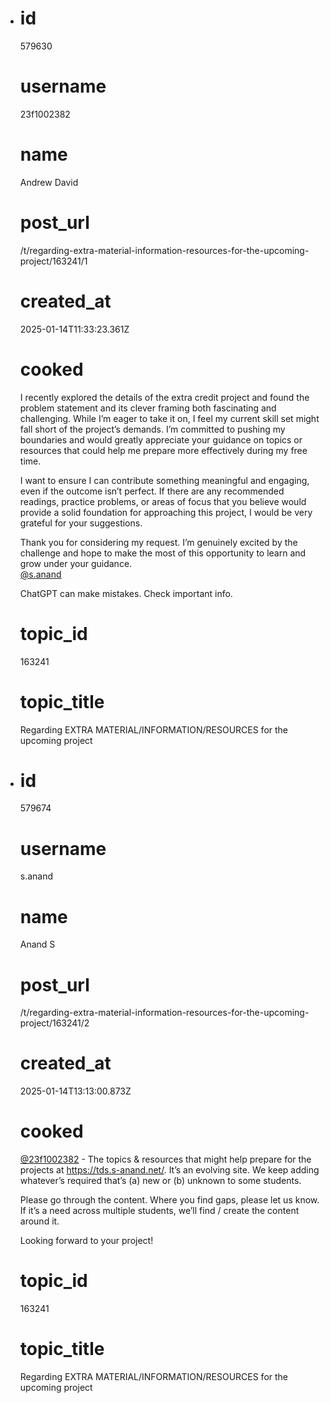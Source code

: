 - # id
  
  579630
  
  # username
  
  23f1002382
  
  # name
  
  Andrew David
  
  # post_url
  
  /t/regarding-extra-material-information-resources-for-the-upcoming-project/163241/1
  
  # created_at
  
  2025-01-14T11:33:23.361Z
  
  # cooked
  
  <p>I recently explored the details of the extra credit project and found the problem statement and its clever framing both fascinating and challenging. While I’m eager to take it on, I feel my current skill set might fall short of the project’s demands. I’m committed to pushing my boundaries and would greatly appreciate your guidance on topics or resources that could help me prepare more effectively during my free time.</p>
  <p>I want to ensure I can contribute something meaningful and engaging, even if the outcome isn’t perfect. If there are any recommended readings, practice problems, or areas of focus that you believe would provide a solid foundation for approaching this project, I would be very grateful for your suggestions.</p>
  <p>Thank you for considering my request. I’m genuinely excited by the challenge and hope to make the most of this opportunity to learn and grow under your guidance.<br>
  <a class="mention" href="/u/s.anand">@s.anand</a></p>
  <p>ChatGPT can make mistakes. Check important info.</p>
  
  # topic_id
  
  163241
  
  # topic_title
  
  Regarding EXTRA MATERIAL/INFORMATION/RESOURCES for the upcoming project
- # id
  
  579674
  
  # username
  
  s.anand
  
  # name
  
  Anand S
  
  # post_url
  
  /t/regarding-extra-material-information-resources-for-the-upcoming-project/163241/2
  
  # created_at
  
  2025-01-14T13:13:00.873Z
  
  # cooked
  
  <p><a class="mention" href="/u/23f1002382">@23f1002382</a> - The topics &amp; resources that might help prepare for the projects at <a href="https://tds.s-anand.net/">https://tds.s-anand.net/</a>. It’s an evolving site. We keep adding whatever’s required that’s (a) new or (b) unknown to some students.</p>
  <p>Please go through the content. Where you find gaps, please let us know. If it’s a need across multiple students, we’ll find / create the content around it.</p>
  <p>Looking forward to your project!</p>
  
  # topic_id
  
  163241
  
  # topic_title
  
  Regarding EXTRA MATERIAL/INFORMATION/RESOURCES for the upcoming project
